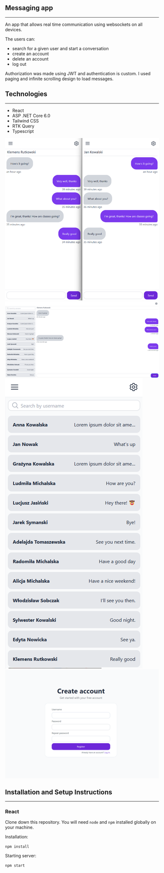 ## Messaging app
---
An app that allows real time communication using websockets on all devices.

The users can:
- search for a given user and start a conversation
- create an account
- delete an account
- log out

Authorization was made using JWT and authentication is custom. I used paging and
infinite scrolling design to load messages.

## Technologies
---
- React
- ASP .NET Core 6.0
- Tailwind CSS
- RTK Query
- Typescript

![screenshot 1](./screenshots/screenshot1.png)
![screenshot 2](./screenshots/screenshot2.png)
![screenshot 0](./screenshots/screenshot0.png)
![screenshot 3](./screenshots/screenshot3.png)


## Installation and Setup Instructions
---
### React
Clone down this repository. You will need `node` and `npm` installed globally on your machine.

Installation:

`npm install`

Starting server:

`npm start`
